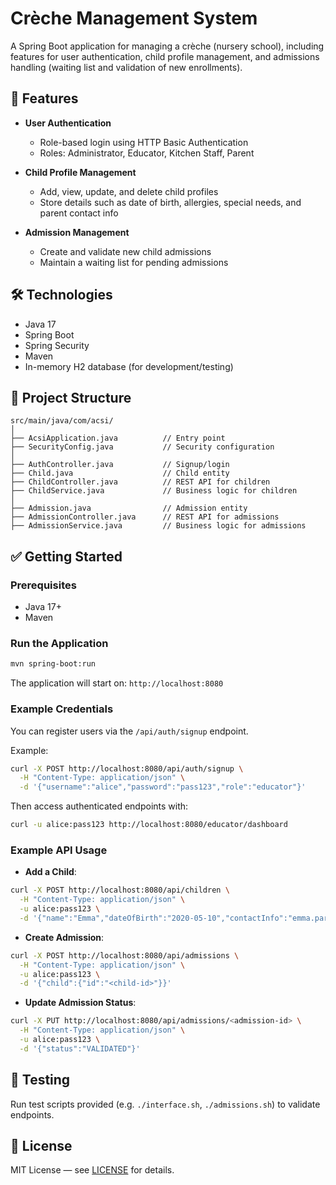 # Crèche Management System

A Spring Boot application for managing a crèche (nursery school), including features for user authentication, child profile management, and admissions handling (waiting list and validation of new enrollments).

## 🚀 Features

* **User Authentication**

  * Role-based login using HTTP Basic Authentication
  * Roles: Administrator, Educator, Kitchen Staff, Parent

* **Child Profile Management**

  * Add, view, update, and delete child profiles
  * Store details such as date of birth, allergies, special needs, and parent contact info

* **Admission Management**

  * Create and validate new child admissions
  * Maintain a waiting list for pending admissions

## 🛠 Technologies

* Java 17
* Spring Boot
* Spring Security
* Maven
* In-memory H2 database (for development/testing)

## 📂 Project Structure

```
src/main/java/com/acsi/
│
├── AcsiApplication.java          // Entry point
├── SecurityConfig.java           // Security configuration
│
├── AuthController.java           // Signup/login
├── Child.java                    // Child entity
├── ChildController.java          // REST API for children
├── ChildService.java             // Business logic for children
│
├── Admission.java                // Admission entity
├── AdmissionController.java      // REST API for admissions
├── AdmissionService.java         // Business logic for admissions
```

## ✅ Getting Started

### Prerequisites

* Java 17+
* Maven

### Run the Application

```bash
mvn spring-boot:run
```

The application will start on: `http://localhost:8080`

### Example Credentials

You can register users via the `/api/auth/signup` endpoint.

Example:

```bash
curl -X POST http://localhost:8080/api/auth/signup \
  -H "Content-Type: application/json" \
  -d '{"username":"alice","password":"pass123","role":"educator"}'
```

Then access authenticated endpoints with:

```bash
curl -u alice:pass123 http://localhost:8080/educator/dashboard
```

### Example API Usage

* **Add a Child**:

```bash
curl -X POST http://localhost:8080/api/children \
  -H "Content-Type: application/json" \
  -u alice:pass123 \
  -d '{"name":"Emma","dateOfBirth":"2020-05-10","contactInfo":"emma.parent@example.com","allergies":"peanuts","specialNeeds":"speech therapy"}'
```

* **Create Admission**:

```bash
curl -X POST http://localhost:8080/api/admissions \
  -H "Content-Type: application/json" \
  -u alice:pass123 \
  -d '{"child":{"id":"<child-id>"}}'
```

* **Update Admission Status**:

```bash
curl -X PUT http://localhost:8080/api/admissions/<admission-id> \
  -H "Content-Type: application/json" \
  -u alice:pass123 \
  -d '{"status":"VALIDATED"}'
```

## 🧪 Testing

Run test scripts provided (e.g. `./interface.sh`, `./admissions.sh`) to validate endpoints.

## 📜 License

MIT License — see [LICENSE](LICENSE) for details.

